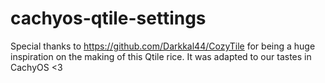 # cachyos-qtile-settings
Special thanks to https://github.com/Darkkal44/CozyTile for being a huge inspiration on the making of this Qtile rice. It was adapted to our tastes in CachyOS <3
